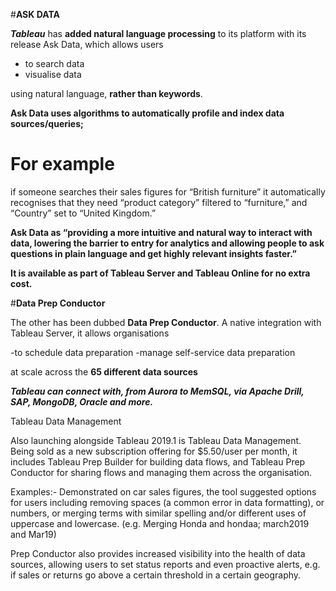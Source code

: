 #**ASK DATA**

**_Tableau_** has **added natural language processing** to its platform with its release Ask Data, which allows users

- to search data
- visualise data 

using natural language, **rather than keywords**.

**Ask Data uses algorithms to automatically profile and index data sources/queries;**

# For example 

if someone searches their sales figures for “British furniture”
it automatically recognises that they need “product category” filtered to “furniture,” and “Country” set to “United Kingdom.” 

**Ask Data as “providing a more intuitive and natural way to interact with data, lowering the barrier to entry for 
analytics and allowing people to ask questions in plain language and get highly relevant insights faster.”**

**It is available as part of Tableau Server and Tableau Online for no extra cost.**

#**Data Prep Conductor**

The other has been dubbed **Data Prep Conductor**. A native integration with Tableau Server, it allows organisations 

-to schedule data preparation 
-manage self-service data preparation 

at scale across the **65 different data sources** 

**_Tableau can connect with, from Aurora to MemSQL, via Apache Drill, SAP, MongoDB, Oracle and more._**


Tableau Data Management

Also launching alongside Tableau 2019.1 is Tableau Data Management. Being sold as a new subscription 
offering for $5.50/user per month, it includes Tableau Prep Builder for building data flows, 
and Tableau Prep Conductor for sharing flows and managing them across the organisation.


Examples:-
Demonstrated on car sales figures, the tool suggested options for users including removing spaces 
(a common error in data formatting), or numbers, or merging terms with similar spelling and/or 
different uses of uppercase and lowercase. 
(e.g. Merging Honda and hondaa; march2019 and Mar19)



Prep Conductor also provides increased visibility into the health of data sources, 
allowing users to set status reports and even proactive alerts,
e.g. if sales or returns go above a certain threshold in a certain geography.
